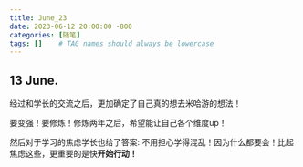 ```yaml
---
title: June_23
date: 2023-06-12 20:00:00 -800
categories: [随笔]
tags: []    # TAG names should always be lowercase
---
```


## 13 June.
经过和学长的交流之后，更加确定了自己真的想去米哈游的想法！

要变强！要修炼！修炼两年之后，希望能让自己各个维度up！

然后对于学习的焦虑学长也给了答案: 不用担心学得混乱！因为什么都要会！比起焦虑这些，更重要的是快**开始行动！**